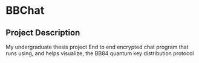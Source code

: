 # BBChat

## Project Description
My undergraduate thesis project
End to end encrypted chat program that runs using, and helps visualize, the BB84 quantum key distribution protocol

